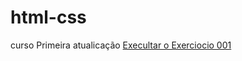 # html-css
 curso
Primeira atualicação 
<a href="https://andrejneves.github.io/html-css/exercicios/ex001/index.html">Execultar o Exerciocio 001</a>